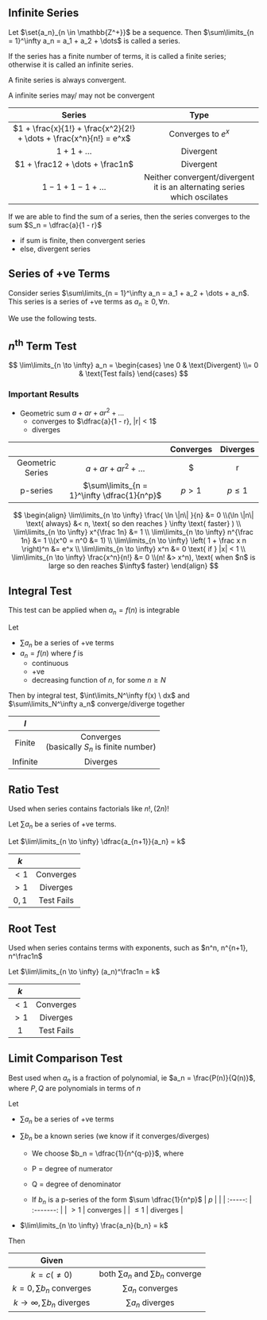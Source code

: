 ## Infinite Series

Let $\set{a_n}_{n \in \mathbb{Z^+}}$ be a sequence. Then $\sum\limits_{n = 1}^\infty a_n = a_1 + a_2 + \dots$ is called a series.

If the series has a finite number of terms, it is called a finite series; otherwise it is called an infinite series.

A finite series is always convergent.

A infinite series may/ may not be convergent

|                            Series                            |                             Type                             |
| :----------------------------------------------------------: | :----------------------------------------------------------: |
| $1 + \frac{x}{1!} + \frac{x^2}{2!} + \dots + \frac{x^n}{n!} = e^x$ |                      Converges to $e^x$                      |
|                       $1 + 1 + \dots$                        |                          Divergent                           |
|               $1 + \frac12 + \dots + \frac1n$                |                          Divergent                           |
|                   $1 - 1 + 1 - 1 +  \dots$                   | Neither convergent/divergent<br />it is an alternating series which oscilates |

If we are able to find the sum of a series, then the series converges to the sum $S_n = \dfrac{a}{1 - r}$

- if sum is finite, then convergent series
- else, divergent series

## Series of +ve Terms

Consider series $\sum\limits_{n = 1}^\infty a_n = a_1 + a_2 + \dots + a_n$. This series is a series of +ve terms as $a_n \ge 0, \forall n$.

We use the following tests.

## $n^\text{th}$ Term Test

$$
\lim\limits_{n \to \infty} a_n = 
\begin{cases}
\ne 0 & \text{Divergent} \\= 0 & \text{Test fails}
\end{cases}
$$

### Important Results

- Geometric sum $a + ar + ar^2 + \dots$
    - converges to $\dfrac{a}{1 - r}, |r| < 1$
    - diverges

|                  |                                             |                    Converges                     |    Diverges     |
| :--------------: | :-----------------------------------------: | :----------------------------------------------: | :-------------: |
| Geometric Series |           $a + ar + ar^2 + \dots$           | $|r| < 1$<br />converges to $\dfrac{a}{1-r}$ | $|r| \ge 1$ |
|     p-series     | $\sum\limits_{n = 1}^\infty \dfrac{1}{n^p}$ |                     $p > 1$                      |    $p \le 1$    |

$$
\begin{align}
\lim\limits_{n \to \infty} \frac{ \ln \|n\| }{n} &= 0 \\(\ln \|n\| \text{ always} &< n, \text{ so den reaches } \infty \text{ faster} ) \\
\lim\limits_{n \to \infty} x^{\frac 1n} &= 1 \\
\lim\limits_{n \to \infty} n^{\frac 1n} &= 1 \\(x^0 = n^0 &= 1) \\
\lim\limits_{n \to \infty} \left( 1 + \frac x n \right)^n &= e^x \\
\lim\limits_{n \to \infty} x^n &= 0 \text{ if } |x| < 1 \\
\lim\limits_{n \to \infty} \frac{x^n}{n!} &= 0 \\(n! &> x^n),  \text{ when $n$ is large so den reaches $\infty$ faster}
\end{align}
$$

## Integral Test

This test can be applied when $a_n = f(n)$ is integrable

Let

- $\sum a_n$ be a series of +ve terms
- $a_n = f(n)$ where $f$ is
    - continuous
    - +ve
    - decreasing function of $n$, for some $n \ge N$

Then by integral test, $\int\limits_N^\infty f(x) \ dx$ and $\sum\limits_N^\infty a_n$ converge/diverge together

|   $I$    |                                                   |
| :------: | :-----------------------------------------------: |
|  Finite  | Converges<br />(basically $S_n$ is finite number) |
| Infinite |                     Diverges                      |

## Ratio Test

Used when series contains factorials like $n!, (2n)!$

Let $\sum a_n$ be a series of +ve terms.

Let $\lim\limits_{n \to \infty} \dfrac{a_{n+1}}{a_n} = k$

|  $k$   |            |
| :----: | :--------: |
| $< 1$  | Converges  |
| $> 1$  |  Diverges  |
| $0, 1$ | Test Fails |

## Root Test

Used when series contains terms with exponents, such as $n^n, n^{n+1}, n^\frac1n$

Let $\lim\limits_{n \to \infty} (a_n)^\frac1n = k$

|  $k$  |            |
| :---: | :--------: |
| $< 1$ | Converges  |
| $> 1$ |  Diverges  |
|  $1$  | Test Fails |

## Limit Comparison Test

Best used when $a_n$ is a fraction of polynomial, ie $a_n = \frac{P(n)}{Q(n)}$, where $P, Q$ are polynomials in terms of $n$

Let

- $\sum a_n$ be a series of +ve terms

- $\sum b_n$ be a known series (we know if it converges/diverges)
    - We choose $b_n = \dfrac{1}{n^{q-p}}$, where

    - P = degree of numerator
    - Q = degree of denominator

    - If $b_n$ is a p-series of the form $\sum \dfrac{1}{n^p}$
    |   $p$   |           |
    | :-----: | :-------: |
    |  $> 1$  | converges |
    | $\le 1$ | diverges  |
- $\lim\limits_{n \to \infty} \frac{a_n}{b_n} = k$

Then

|               Given               |                                         |
| :-------------------------------: | :-------------------------------------: |
|          $k = c (\ne 0)$          | both $\sum a_n$ and $\sum b_n$ converge |
|    $k = 0, \sum b_n$ converges    |          $\sum a_n$ converges           |
| $k \to \infty, \sum b_n$ diverges |           $\sum a_n$ diverges           |
